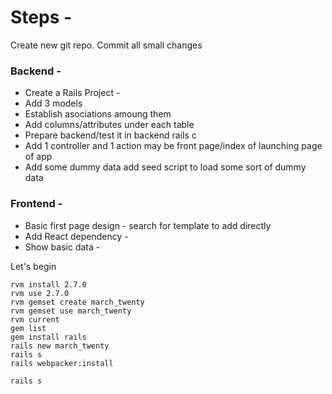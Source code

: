 
# Steps - 
Create new git repo. 
Commit all small changes

### Backend -
- Create a Rails Project - 
- Add 3 models
- Establish asociations amoung them
- Add columns/attributes under each table
- Prepare backend/test it in backend rails c
- Add 1 controller and 1 action may be front page/index of launching page of app
- Add some dummy data add seed script to load some sort of dummy data	
### Frontend -
- Basic first page design - search for template to add directly
- Add React dependency -
- Show basic data	-

Let's begin 
```
rvm install 2.7.0
rvm use 2.7.0
rvm gemset create march_twenty
rvm gemset use march_twenty
rvm current
gem list
gem install rails 
rails new march_twenty
rails s
rails webpacker:install

rails s
```

